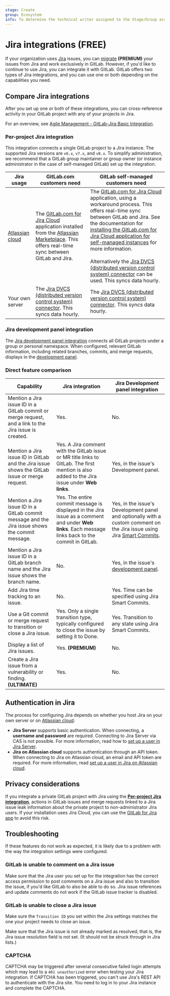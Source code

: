 ```yaml
---
stage: Create
group: Ecosystem
info: To determine the technical writer assigned to the Stage/Group associated with this page, see https://about.gitlab.com/handbook/engineering/ux/technical-writing/#assignments
---
```


# Jira integrations **(FREE)**

If your organization uses [Jira](https://www.atlassian.com/software/jira) issues,
you can [migrate](../../user/project/import/jira.md) **(PREMIUM)** your issues from Jira and work
exclusively in GitLab. However, if you'd like to continue to use Jira, you can
integrate it with GitLab. GitLab offers two types of Jira integrations, and you
can use one or both depending on the capabilities you need.

## Compare Jira integrations

After you set up one or both of these integrations, you can cross-reference activity
in your GitLab project with any of your projects in Jira.

<i class="fa fa-youtube-play youtube" aria-hidden="true"></i>
For an overview, see [Agile Management - GitLab-Jira Basic Integration](https://www.youtube.com/watch?v=fWvwkx5_00E&feature=youtu.be).

### Per-project Jira integration

This integration connects a single GitLab project to a Jira instance. The supported Jira versions are `v6.x`, `v7.x`, and `v8.x`.
To simplify administration, we recommend that a GitLab group maintainer or group owner
(or instance administrator in the case of self-managed GitLab) set up the integration.

| Jira usage | GitLab.com customers need | GitLab self-managed customers need |
|------------|---------------------------|------------------------------------|
| [Atlassian cloud](https://www.atlassian.com/cloud) | The [GitLab.com for Jira Cloud](https://marketplace.atlassian.com/apps/1221011/gitlab-com-for-jira-cloud?hosting=cloud&tab=overview) application installed from the [Atlassian Marketplace](https://marketplace.atlassian.com). This offers real-time sync between GitLab and Jira. | The [GitLab.com for Jira Cloud](https://marketplace.atlassian.com/apps/1221011/gitlab-com-for-jira-cloud?hosting=cloud&tab=overview) application, using a workaround process. This offers real-time sync between GitLab and Jira. See the documentation for [installing the GitLab.com for Jira Cloud application for self-managed instances](connect-app.md#install-the-gitlabcom-for-jira-cloud-application-for-self-managed-instances) for more information.<br><br>Alternatively the [Jira DVCS (distributed version control system) connector](dvcs.md) can be used. This syncs data hourly. |
| Your own server | The [Jira DVCS (distributed version control system) connector](dvcs.md). This syncs data hourly. | The [Jira DVCS (distributed version control system) connector](dvcs.md). This syncs data hourly. |

### Jira development panel integration

The [Jira development panel integration](development_panel.md)
connects all GitLab projects under a group or personal namespace. When configured,
relevant GitLab information, including related branches, commits, and merge requests,
displays in the [development panel](https://support.atlassian.com/jira-software-cloud/docs/view-development-information-for-an-issue/).

### Direct feature comparison

| Capability | Jira integration | Jira Development panel integration |
|-|-|-|
| Mention a Jira issue ID in a GitLab commit or merge request, and a link to the Jira issue is created. | Yes. | No. |
| Mention a Jira issue ID in GitLab and the Jira issue shows the GitLab issue or merge request. | Yes. A Jira comment with the GitLab issue or MR title links to GitLab. The first mention is also added to the Jira issue under **Web links**. | Yes, in the issue's Development panel. |
| Mention a Jira issue ID in a GitLab commit message and the Jira issue shows the commit message. | Yes. The entire commit message is displayed in the Jira issue as a comment and under **Web links**. Each message links back to the commit in GitLab. | Yes, in the issue's Development panel and optionally with a custom comment on the Jira issue using Jira [Smart Commits](https://confluence.atlassian.com/fisheye/using-smart-commits-960155400.html). |
| Mention a Jira issue ID in a GitLab branch name and the Jira issue shows the branch name. | No. | Yes, in the issue's [development panel](https://support.atlassian.com/jira-software-cloud/docs/view-development-information-for-an-issue/). |
| Add Jira time tracking to an issue. | No. | Yes. Time can be specified using Jira Smart Commits. |
| Use a Git commit or merge request to transition or close a Jira issue. | Yes. Only a single transition type, typically configured to close the issue by setting it to Done. | Yes. Transition to any state using Jira Smart Commits. |
| Display a list of Jira issues. | Yes. **(PREMIUM)** | No. |
| Create a Jira issue from a vulnerability or finding. **(ULTIMATE)** | Yes. | No. |

## Authentication in Jira

The process for configuring Jira depends on whether you host Jira on your own server or on
[Atlassian cloud](https://www.atlassian.com/cloud):

- **Jira Server** supports basic authentication. When connecting, a **username and password** are
  required. Connecting to Jira Server via CAS is not possible. For more information, read
  how to [set up a user in Jira Server](jira_server_configuration.md).
- **Jira on Atlassian cloud** supports authentication through an API token. When connecting to Jira on
  Atlassian cloud, an email and API token are required. For more information, read
  [set up a user in Jira on Atlassian cloud](jira_cloud_configuration.md).

## Privacy considerations

If you integrate a private GitLab project with Jira using the [**Per-project Jira integration**](#per-project-jira-integration),
actions in GitLab issues and merge requests linked to a Jira issue leak information
about the private project to non-administrator Jira users. If your installation uses Jira Cloud,
you can use the [GitLab for Jira app](connect-app.md) to avoid this risk.

## Troubleshooting

If these features do not work as expected, it is likely due to a problem with the way the integration settings were configured.

### GitLab is unable to comment on a Jira issue

Make sure that the Jira user you set up for the integration has the
correct access permission to post comments on a Jira issue and also to transition
the issue, if you'd like GitLab to also be able to do so.
Jira issue references and update comments do not work if the GitLab issue tracker is disabled.

### GitLab is unable to close a Jira issue

Make sure the `Transition ID` you set within the Jira settings matches the one
your project needs to close an issue.

Make sure that the Jira issue is not already marked as resolved; that is,
the Jira issue resolution field is not set. (It should not be struck through in
Jira lists.)

### CAPTCHA

CAPTCHA may be triggered after several consecutive failed login attempts
which may lead to a `401 unauthorized` error when testing your Jira integration.
If CAPTCHA has been triggered, you can't use Jira's REST API to
authenticate with the Jira site. You need to log in to your Jira instance
and complete the CAPTCHA.
